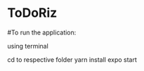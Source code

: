# ToDoRiz

#To run the application:

using terminal

cd to respective folder
yarn install
expo start
